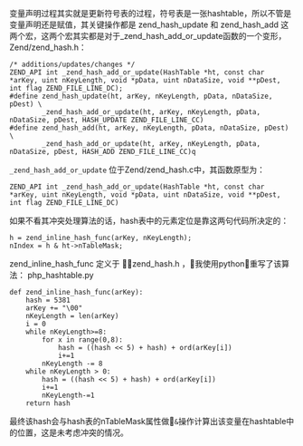 变量声明过程其实就是更新符号表的过程，符号表是一张hashtable，所以不管是变量声明还是赋值，其关键操作都是 zend\_hash\_update 和 zend\_hash\_add 这两个宏，这两个宏其实都是对于\_zend\_hash\_add\_or\_update函数的一个变形，Zend/zend\_hash.h：

```
/* additions/updates/changes */
ZEND_API int _zend_hash_add_or_update(HashTable *ht, const char *arKey, uint nKeyLength, void *pData, uint nDataSize, void **pDest, int flag ZEND_FILE_LINE_DC);
#define zend_hash_update(ht, arKey, nKeyLength, pData, nDataSize, pDest) \
		_zend_hash_add_or_update(ht, arKey, nKeyLength, pData, nDataSize, pDest, HASH_UPDATE ZEND_FILE_LINE_CC)
#define zend_hash_add(ht, arKey, nKeyLength, pData, nDataSize, pDest) \
		_zend_hash_add_or_update(ht, arKey, nKeyLength, pData, nDataSize, pDest, HASH_ADD ZEND_FILE_LINE_CC)q
```

`_zend_hash_add_or_update`  位于Zend/zend_hash.c中，其函数原型为：
```
ZEND_API int _zend_hash_add_or_update(HashTable *ht, const char *arKey, uint nKeyLength, void *pData, uint nDataSize, void **pDest, int flag ZEND_FILE_LINE_DC)
```
如果不看其冲突处理算法的话，hash表中的元素定位是靠这两句代码所决定的：

```
h = zend_inline_hash_func(arKey, nKeyLength);
nIndex = h & ht->nTableMask;
```
zend\_inline\_hash\_func 定义于 zend\_hash.h ，我使用python重写了该算法：
php_hashtable.py
```
def zend_inline_hash_func(arKey):
    hash = 5381
    arKey += "\00"
    nKeyLength = len(arKey)
    i = 0
    while nKeyLength>=8:
        for x in range(0,8):
            hash = ((hash << 5) + hash) + ord(arKey[i])
            i+=1
        nKeyLength -= 8
    while nKeyLength > 0:
        hash = ((hash << 5) + hash) + ord(arKey[i])
        i+=1
        nKeyLength-=1
    return hash
```
最终该hash会与hash表的nTableMask属性做`&`操作计算出该变量在hashtable中的位置，这是未考虑冲突的情况。